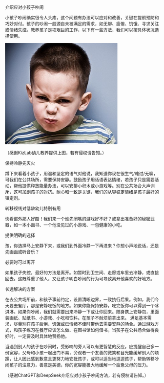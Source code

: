 介绍应对小孩子吵闹

小孩子吵闹确实很令人头疼，这个问题有办法可以应对和改善，关键在提前预防和巧妙对付。孩子的吵闹一般源自未被满足的需求，如无聊、疲倦、饥饿、寻求关注或情绪失控。教养孩子是项艰巨的工作，以下有一些方法，我们可以按具体状况选择使用。

![介绍应对小孩子吵闹](https://github.com/ywangnccu/ywang/blob/main/images/NOISYBOY.jpg)

（感谢KizLab幼儿教养提供上图，若有侵权请告知。）

保持冷静先灭火

蹲下来看着小孩子，用温和坚定的语气对他说，我知道你现在很生气/难过/无聊，可我们在公共场所，需要保持安静。鼓励孩子用话语表达情绪，若孩子只是需要活动，帮他提供释放能量办法，可以安排小积木或小游戏等。别在公共场合大声训斥，这可加剧孩子的对抗。耐心和一致是关键，我们的从容稳定情绪是孩子最好的镇定剂。

转移视线对低龄幼儿特别有用

快看窗外那人好酷！我们来一个谁先闭嘴的游戏好不好？或拿出准备好的秘密武器，如一本小画书、一个他没见过的小游戏、一包健康的小吃。

提供明确的选择

孩，你选择马上安静下来，或我们到外面冷静一下再进来？你想小声地说话，还是先画画或听音乐？

必要时可以离开

如果孩子失控，最好的方法是离开。如暂时到卫生间、走廊或车里去冷静，或直接回去。这既尊重了他人，又让孩子明白吵闹的行为可导致离开他喜欢的好地方。

长远解决的方案

在去公共场所前，和孩子事前约定，设置清晰边界，一致执行后果。例如，我们今天要去餐厅，那是安静吃饭的地方。如果你能保持安静，吃完饭你可以得到一个冰淇淋。如果你吵闹，我们就需要出来冷静一下或让你回来。随身携上安静包，里面装画纸、贴纸书、小游戏、小吃和饮料。在孩子不耐烦前拿出来。
满足基本需求，尽量别在孩子疲倦、饥饿或已情绪不佳时带他去需要安静的场合。通过游戏方式，和孩子练习在餐厅应该怎么做、在图书馆如何借书。当孩子在公共场合做得良好时，一定要及时具体地赞扬他。

当遇到别人的孩子在吵闹时，受影响的旁人可以有更智慧的反应，应提醒自己多一份宽容，父母和小孩一起出门不易，旁观者一个友善的微笑和目光能缓解别人的烦躁，让人因此感到歉意且更努力地安抚孩子，或可以适当地逗逗孩子，帮助转移吵闹孩子的注意力，善意是美德，你的宽容能极大地缓解一个疲惫父母的压力。

（感谢ChatGPT和DeepSeek介绍应对小孩子吵闹方法，若有侵权请告知。）
